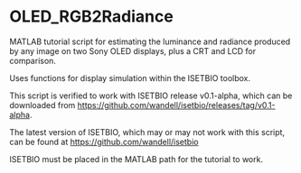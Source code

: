 OLED_RGB2Radiance
=================

MATLAB tutorial script for estimating the luminance and radiance produced by any image on two Sony OLED displays, plus a CRT and LCD for comparison. 

Uses functions for display simulation within the ISETBIO toolbox. 

This script is verified to work with ISETBIO release v0.1-alpha, which can be downloaded from https://github.com/wandell/isetbio/releases/tag/v0.1-alpha.

The latest version of ISETBIO, which may or may not work with this script, can be found at https://github.com/wandell/isetbio

ISETBIO must be placed in the MATLAB path for the tutorial to work.
